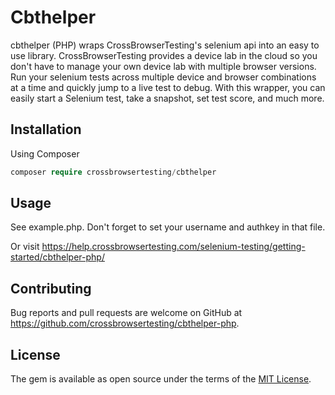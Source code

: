 # Cbthelper


cbthelper (PHP) wraps CrossBrowserTesting's selenium api into an easy to use library.  CrossBrowserTesting provides a device lab in the cloud so you don't have to manage your own device lab with multiple browser versions. Run your selenium tests across multiple device and browser combinations at a time and quickly jump to a live test to debug. With this wrapper, you can easily start a Selenium test, take a snapshot, set test score, and much more.

## Installation

Using Composer

```php
composer require crossbrowsertesting/cbthelper
```


## Usage

See example.php. Don't forget to set your username and authkey in that file.

Or visit https://help.crossbrowsertesting.com/selenium-testing/getting-started/cbthelper-php/

## Contributing

Bug reports and pull requests are welcome on GitHub at https://github.com/crossbrowsertesting/cbthelper-php.

## License

The gem is available as open source under the terms of the [MIT License](https://opensource.org/licenses/MIT).
